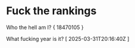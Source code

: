 # Fuck the rankings

Who the hell am I?
{ 18470105 }

What fucking year is it?
[ 2025-03-31T20:16:40Z ]
